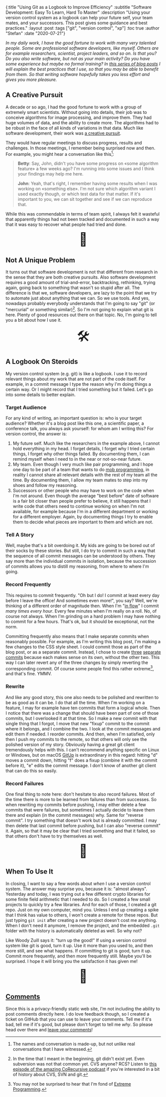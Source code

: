 {:title "Using Git as a Logbook to Improve Efficiency"
 :subtitle "Software Development: Easy To Learn, Hard To Master"
 :description "Using your version control system as a logbook can help your future self, your team mates, and your successors. This post gives some guidance and best practices."
 :layout :post
 :tags  ["git", "version control", "xp"]
 :toc true
 :author "Stefan"
 :date "2020-07-21"}

*In my daily work, I have the good fortune to work with many very talented
people. Some are professional software developers, like myself. Others are for
example researchers, scientist, project leaders, and so on. Is that you? Do you
also write software, but not as your main activity? Do you have some experience
but maybe no formal training? In [this series of blog
posts](/pages/software-development-easy-to-learn-hard-to-master/) I will explain
the best practices that I use, so that you may be able to benefit from them. So
that writing software hopefully takes you less effort and gives you more
pleasure.*

## A Creative Pursuit

A decade or so ago, I had the good fortune to work with a group of extremely
smart scientists. Without going into details, their job was to conceive
algorithms for image processing, and improve them. They had huge volumes of
data, and the ability to create more. The algorithms had to be robust in the
face of all kinds of variations in that data. Much like software development,
their work was [a creative pursuit][creative-pursuit].

They would have regular meetings to discuss progress, results and challenges. In
those meetings, I remember being surprised now and then. For example, you might
hear a conversation like this[^fiction]:

> **Betty**: Say, John, didn't you have some progress on &laquo;some algorithm
> feature&raquo; a few weeks ago? I'm running into some issues and I think your
> findings may help me here.
>
> **John**: Yeah, that's right, I remember having some results when I was
> working on &laquo;something else&raquo;. I'm not sure which algorithm variant
> I used exactly though, or which test data for that matter. If it's important
> to you, we can sit together and see if we can reproduce that.

While this was commendable in terms of team spirit, I always felt it wasteful
that apparently things had not been tracked and documented in such a way that it
was easy to recover what people had tried and done.

<div style="text-align: center; font-size: 3em;">🤔</div>

## Not A Unique Problem

It turns out that software development is not that different from research in
the sense that they are both creative pursuits. Also software development
requires a good amount of trial-and-error, backtracking, rethinking, trying
again, going back to something that wasn't so stupid after all. The difference
is that we, software developers, are lazy to the point that we try to automate
just about anything that we can. So we use tools. And yes, nowadays probably
everybody understands that I'm going to say "git" (or "mercurial" or something
similar)[^vcs-history]. So I'm not going to explain what git is here. Plenty of
good resources out there on that topic. No, I'm going to tell you a bit about
how I use it.

<div style="text-align: center; font-size: 3em;">🛠</div>

## A Logbook On Steroids

My version control system (e.g. git) is like a logbook. I use it to record
relevant things about my work that are not part of the code itself. For example,
in a commit message I type the reason why I'm doing things a certain way. Or I
might record that I tried something but it failed. Let's go into some details to
better explain.

### Target Audience

For any kind of writing, an important question is: who is your target audience?
Whether it's a blog post like this one, a scientific paper, a conference talk,
you always ask yourself: for whom am I writing this? For version control, the
answer is:

1. My future self. Much like the researchers in the example above, I cannot hold
   everything in my head. I forget details, I forget why I tried certain things,
   I forget why other things failed. By documenting them, I can remind myself
   when I need to in the near or not-so-near future.
2. My team. Even though I very much like pair programming, and I hope one day to
   be part of a team that wants to do [mob programming][mob-programming], in
   reality I cannot share all relevant details with the rest of my team all the
   time. By documenting them, I allow my team mates to step into my shoes and
   follow my reasoning.
3. Successors or other people who may have to work on the code when I'm not
   around. Even though the average "best before" date of software is a fair
   bit closer than people prefer to believe, it still happens that I write code
   that others need to continue working on when I'm not available, for example
   because I'm in a different department or working for a different employer.
   Again, by documenting things I try to enable them to decide what pieces are
   important to them and which are not.

### Tell A Story

Well, maybe that's a bit overdoing it. My kids are going to be bored out of
their socks by these stories. But still, I do try to commit in such a way that
the sequence of all commit messages can be understood by others. They say more
than the individual commits in isolation, because the succession of commits
allows you to distill my reasoning, from where to where I'm going.

### Record Frequently

This requires to commit frequently. "Oh but I do! I commit at least every day
before I leave the office! And sometimes even more!", you say? Well, we're
thinking of a different order of magnitude then. When I'm "[in flow][flow]" I
commit *many times every hour*. Every few minutes when I'm really on a roll. No,
of course not always. When I'm grinding on a hard problem I may have nothing to
commit for a few hours. That's ok, but it should be exceptional, not the norm.

Committing frequently also means that I make separate commits when reasonably
possible. For example, as I'm writing this blog post, I'm making a few changes
to the CSS style sheet. I could commit those as part of the blog post, or as a
separate commit. Instead, I chose to create
[three][commit1]&#32;[separate][commit2]&#32;[commits][commit3] because each
makes sense on its own, without the other two. This way I can later revert any
of the three changes by simply reverting the corresponding commit. Of course
some people find this rather extreme[^xp], and that's fine. YMMV.

### Rewrite

And like any good story, this one also needs to be polished and rewritten to be
as good as it can be. I do that all the time. When I'm working on a feature, I
may for example have ten commits that form a logical whole. Then I notice
that there was a change that should have been part of one of those commits, but
I overlooked it at that time. So I make a new commit with that single thing that
I forgot, I move that new "fixup" commit to the commit where it belongs, and I
combine the two. I look at the commit messages and edit them if needed.
I reorder commits. And then, when I'm satisfied, only then I push my commits to
the remote, so that others will only see the polished version of my story.
Obviously having a great git client tremendously helps with this. I can't
recommend anything specific on Linux or Windows, but on macOS [GitUp][gitup] is
extraordinary in this regard: hitting "d" moves a commit down, hitting "f" does
a fixup (combine it with the commit before it), "e" edits the commit message. I
don't know of another git client that can do this so easily.

### Record Failures

One final thing to note here: don't hesitate to also record failures. Most of
the time there is more to be learned from failures than from successes. So when
rewriting my commits before pushing, I may either delete a few commits that were
failures, but sometimes I actually decide to leave them there and explain (in
the commit messages) why. Same for "reverse commit". I try something that
doesn't work but is already committed. I may then delete that last commit before
pushing, but I can also "reverse commit" it. Again, so that it may be clear that
I tried something and that it failed, so that others don't have to try
themselves as well.

<div style="text-align: center; font-size: 3em;">📔</div>

## When To Use It

In closing, I want to say a few words about *when* I use a version control
system. The answer may surprise you, because it is: "almost always". Yesterday
and today, I was trying out a few different crypto libraries for some finite
field arithmetic that I needed to do. So I created a few small projects to
quickly try a few libraries. And for each of those, I created a git repo. Just
on my own computer, mind you. Unless I end up creating a spike that I think has
value to others, I won't create a remote for these repos. But just typing `git
init` after creating a new project doesn't cost me anything. When I don't need
it anymore, I remove the project, and the embedded `.git` folder with the
history is automatically deleted as well. So why not?

Like Woody Zuill says it: "turn up the good!" If using a version control system
like git is good, turn it up. Use it more than you used to, and then more still,
and see what happens. If committing to git is good, turn it up. Commit more
frequently, and then more frequently still. Maybe you'll be surprised. I hope it
will bring you the satisfaction it has given me!

<div style="text-align: center; font-size: 3em;">🤠</div>

## [Comments][comments]

Since this is a privacy-friendly static web site, I'm not including the ability
to post comments directly here. I do love feedback though, so I created a ticket
on GitHub that you can use to leave your comments. Tell me if it's bad, tell me
if it's good, but please don't forget to tell me _why_. So please head over
there and [leave your comments][comments]!

[creative-pursuit]: https://iism.org/article/why-are-ceos-failing-software-engineers-56
[corecursive]: https://corecursive.com/software-that-doesnt-suck-with-jim-blandy/
[mob-programming]: https://040code.github.io/2019/03/15/mob-programming
[flow]: https://en.wikipedia.org/wiki/Flow_(psychology)
[gitup]: https://gitup.co
[commit1]: https://github.com/svdo/unfolded.dev/commit/3fec2de430168ad50cbdee7144b5f5f827321be4
[commit2]: https://github.com/svdo/unfolded.dev/commit/63c1a75a857b8c6075c9d8302535309b1857ec37
[commit3]: https://github.com/svdo/unfolded.dev/commit/9fb7189a19b5d1b0f53113996d9a95259395b193
[xp]: http://www.extremeprogramming.org
[comments]: https://github.com/svdo/unfolded.dev/issues/1
[^fiction]: The names and conversation is made-up, but not unlike real conversations that I have witnessed.
[^vcs-history]: In the time that I meant in the beginning, git didn't exist yet. Even subversion was not that common yet. CVS anyone? RCS? Listen to [this episode of the amazing CoRecursive podcast][corecursive] if you're interested in a bit of history about CVS, SVN and git.
[^xp]: You may not be surprised to hear that I'm fond of [Extreme Programming][xp].
